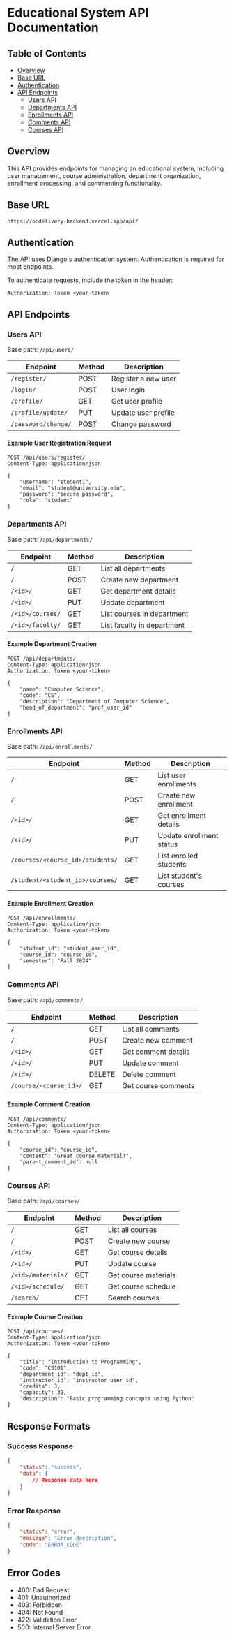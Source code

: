 # Educational System API Documentation

## Table of Contents
- [Overview](#overview)
- [Base URL](#base-url)
- [Authentication](#authentication)
- [API Endpoints](#api-endpoints)
  - [Users API](#users-api)
  - [Departments API](#departments-api)
  - [Enrollments API](#enrollments-api)
  - [Comments API](#comments-api)
  - [Courses API](#courses-api)

## Overview
This API provides endpoints for managing an educational system, including user management, course administration, department organization, enrollment processing, and commenting functionality.

## Base URL
```
https://ondelivery-backend.vercel.app/api/
```

## Authentication
The API uses Django's authentication system. Authentication is required for most endpoints.

To authenticate requests, include the token in the header:
```
Authorization: Token <your-token>
```

## API Endpoints

### Users API
Base path: `/api/users/`

| Endpoint | Method | Description |
|----------|--------|-------------|
| `/register/` | POST | Register a new user |
| `/login/` | POST | User login |
| `/profile/` | GET | Get user profile |
| `/profile/update/` | PUT | Update user profile |
| `/password/change/` | POST | Change password |

#### Example User Registration Request
```http
POST /api/users/register/
Content-Type: application/json

{
    "username": "student1",
    "email": "student@university.edu",
    "password": "secure_password",
    "role": "student"
}
```

### Departments API
Base path: `/api/departments/`

| Endpoint | Method | Description |
|----------|--------|-------------|
| `/` | GET | List all departments |
| `/` | POST | Create new department |
| `/<id>/` | GET | Get department details |
| `/<id>/` | PUT | Update department |
| `/<id>/courses/` | GET | List courses in department |
| `/<id>/faculty/` | GET | List faculty in department |

#### Example Department Creation
```http
POST /api/departments/
Content-Type: application/json
Authorization: Token <your-token>

{
    "name": "Computer Science",
    "code": "CS",
    "description": "Department of Computer Science",
    "head_of_department": "prof_user_id"
}
```

### Enrollments API
Base path: `/api/enrollments/`

| Endpoint | Method | Description |
|----------|--------|-------------|
| `/` | GET | List user enrollments |
| `/` | POST | Create new enrollment |
| `/<id>/` | GET | Get enrollment details |
| `/<id>/` | PUT | Update enrollment status |
| `/courses/<course_id>/students/` | GET | List enrolled students |
| `/student/<student_id>/courses/` | GET | List student's courses |

#### Example Enrollment Creation
```http
POST /api/enrollments/
Content-Type: application/json
Authorization: Token <your-token>

{
    "student_id": "student_user_id",
    "course_id": "course_id",
    "semester": "Fall 2024"
}
```

### Comments API
Base path: `/api/comments/`

| Endpoint | Method | Description |
|----------|--------|-------------|
| `/` | GET | List all comments |
| `/` | POST | Create new comment |
| `/<id>/` | GET | Get comment details |
| `/<id>/` | PUT | Update comment |
| `/<id>/` | DELETE | Delete comment |
| `/course/<course_id>/` | GET | Get course comments |

#### Example Comment Creation
```http
POST /api/comments/
Content-Type: application/json
Authorization: Token <your-token>

{
    "course_id": "course_id",
    "content": "Great course material!",
    "parent_comment_id": null
}
```

### Courses API
Base path: `/api/courses/`

| Endpoint | Method | Description |
|----------|--------|-------------|
| `/` | GET | List all courses |
| `/` | POST | Create new course |
| `/<id>/` | GET | Get course details |
| `/<id>/` | PUT | Update course |
| `/<id>/materials/` | GET | Get course materials |
| `/<id>/schedule/` | GET | Get course schedule |
| `/search/` | GET | Search courses |

#### Example Course Creation
```http
POST /api/courses/
Content-Type: application/json
Authorization: Token <your-token>

{
    "title": "Introduction to Programming",
    "code": "CS101",
    "department_id": "dept_id",
    "instructor_id": "instructor_user_id",
    "credits": 3,
    "capacity": 30,
    "description": "Basic programming concepts using Python"
}
```

## Response Formats

### Success Response
```json
{
    "status": "success",
    "data": {
        // Response data here
    }
}
```

### Error Response
```json
{
    "status": "error",
    "message": "Error description",
    "code": "ERROR_CODE"
}
```

## Error Codes
- 400: Bad Request
- 401: Unauthorized
- 403: Forbidden
- 404: Not Found
- 422: Validation Error
- 500: Internal Server Error

